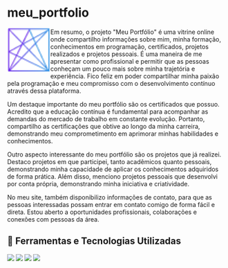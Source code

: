 # meu_portfolio

<img src="https://github.com/KakauFelix/meu_portfolio/blob/main/assets/images/logo.png" width="100px" align="left">

Em resumo, o projeto "Meu Portfólio" é uma vitrine online onde compartilho informações sobre mim, minha formação, conhecimentos em programação, certificados, projetos realizados e projetos pessoais. É uma maneira de me apresentar como profissional e permitir que as pessoas conheçam um pouco mais sobre minha trajetória e experiência. Fico feliz em poder compartilhar minha paixão pela programação e meu compromisso com o desenvolvimento contínuo através dessa plataforma.

Um destaque importante do meu portfólio são os certificados que possuo. Acredito que a educação contínua é fundamental para acompanhar as demandas do mercado de trabalho em constante evolução. Portanto, compartilho as certificações que obtive ao longo da minha carreira, demonstrando meu comprometimento em aprimorar minhas habilidades e conhecimentos.

Outro aspecto interessante do meu portfólio são os projetos que já realizei. Destaco projetos em que participei, tanto acadêmicos quanto pessoais, demonstrando minha capacidade de aplicar os conhecimentos adquiridos de forma prática. Além disso, menciono projetos pessoais que desenvolvi por conta própria, demonstrando minha iniciativa e criatividade.

No meu site, também disponibilizo informações de contato, para que as pessoas interessadas possam entrar em contato comigo de forma fácil e direta. Estou aberto a oportunidades profissionais, colaborações e conexões com pessoas da área.

## 🚀 Ferramentas e Tecnologias Utilizadas
<div>
  <img src="https://img.shields.io/badge/HTML5-E34F26?style=for-the-badge&logo=html5&logoColor=white">
  <img src="https://img.shields.io/badge/CSS3-1572B6?style=for-the-badge&logo=css3&logoColor=white">
  <img src="https://img.shields.io/badge/JavaScript-F7DF1E?style=for-the-badge&logo=javascript&logoColor=black">
  <img src="https://img.shields.io/badge/GIT-E44C30?style=for-the-badge&logo=git&logoColor=white">
</div>
